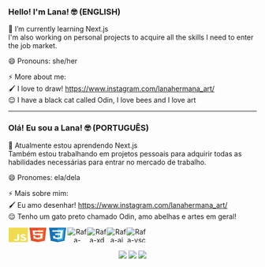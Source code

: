### Hello! I'm Lana! :nerd_face: (ENGLISH)

🌱 I’m currently learning Next.js <br>
I'm also working on personal projects to acquire all the skills I need to enter the job market. <br>

😄 Pronouns: she/her <br>

⚡ More about me:  <br>
🖌  I love to draw! https://www.instagram.com/lanahermana_art/ <br>
😌 I have a black cat called Odin, I love bees and I love art  <br>

---------------------------------------------------------------------------
### Olá! Eu sou a Lana! 🤓 (PORTUGUÊS)

🌱 Atualmente estou aprendendo Next.js <br>
Também estou trabalhando em projetos pessoais para adquirir todas as habilidades necessárias para entrar no mercado de trabalho.

😄 Pronomes: ela/dela <br>

⚡ Mais sobre mim: <br>
🖌 Eu amo desenhar! https://www.instagram.com/lanahermana_art/ <br>
😌 Tenho um gato preto chamado Odin, amo abelhas e artes em geral! <br>



<div style="display: flex" align-itens= "center" align="center" ><br>
  <img align="center" alt="Rafa-Js" height="30" width="40" src="https://raw.githubusercontent.com/devicons/devicon/master/icons/javascript/javascript-plain.svg">
  <img align="center" alt="Rafa-HTML" height="30" width="40" src="https://raw.githubusercontent.com/devicons/devicon/master/icons/html5/html5-original.svg">
  <img align="center" alt="Rafa-CSS" height="30" width="40" src="https://raw.githubusercontent.com/devicons/devicon/master/icons/css3/css3-original.svg">
  <img align="center" alt="Rafa-figma" height="30" width="40" src="https://cdn.jsdelivr.net/gh/devicons/devicon/icons/figma/figma-original.svg" />
  <img align="center" alt="Rafa-xd" height="30" width="40" src="https://cdn.jsdelivr.net/gh/devicons/devicon/icons/xd/xd-plain.svg" />
  <img align="center" alt="Rafa-ai" height="30" width="40" src="https://cdn.jsdelivr.net/gh/devicons/devicon/icons/illustrator/illustrator-plain.svg" />
  <img align="center" alt="Rafa-vsc" height="30" width="40" src="https://cdn.jsdelivr.net/gh/devicons/devicon/icons/vscode/vscode-original.svg" />
</div><br>
 
<div align="center"> 
 <a href="https://discord.gg/LanaGomes#0134" target="_blank"><img src="https://img.shields.io/badge/Discord-7289DA?style=for-the-badge&logo=discord&logoColor=white" target="_blank"></a> 
  <a href = "mailto:lana.gomes1919@gmail.com"><img src="https://img.shields.io/badge/-Gmail-%23333?style=for-the-badge&logo=gmail&logoColor=white" target="_blank"></a>
  <a href="https://www.linkedin.com/in/lana-gomes-b622981ab/" target="_blank"><img src="https://img.shields.io/badge/-LinkedIn-%230077B5?style=for-the-badge&logo=linkedin&logoColor=white" target="_blank"></a> 
   
